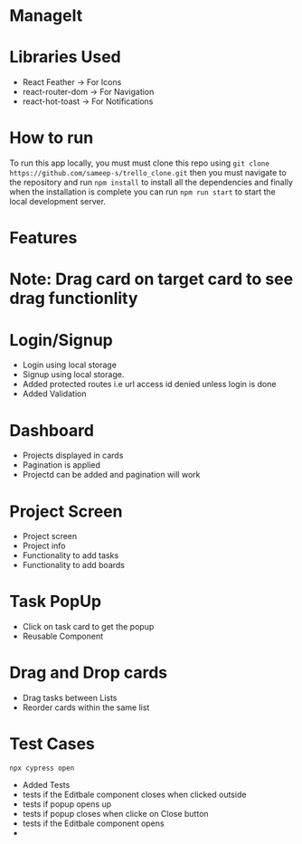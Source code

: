 # ManageIt


# Libraries Used
<ul>
<li>React Feather -> For Icons</li>
<li>react-router-dom -> For Navigation</li>
<li>react-hot-toast -> For Notifications</li>
</ul>

# How to run
To run this app locally, you must must clone this repo using ```git clone https://github.com/sameep-s/trello_clone.git``` then you must navigate to the repository and run ```npm install``` to install all the dependencies and finally when the installation is complete you can run ```npm run start``` to start the local development server.

# Features

# Note: Drag card on target card to see drag functionlity

# Login/Signup
<ul>
<li>Login using local storage</li>
<li>Signup using local storage.</li>
<li>Added protected routes i.e url access id denied unless login is done</li>
<li>Added Validation</li>
</ul>

# Dashboard
<ul>
<li>Projects displayed in cards</li>
<li>Pagination is applied</li>
<li>Projectd can be added and pagination will work</li>
</ul>

# Project Screen
<ul>
<li>Project screen</li>
<li>Project info</li>
<li>Functionality to add tasks</li>
<li>Functionality to add boards</li>
</ul>

# Task PopUp
<ul>
<li>Click on task card to get the popup </li>
<li>Reusable Component</li>
</ul>

# Drag and Drop cards
<ul>
<li>Drag tasks between Lists</li>
<li>Reorder cards within the same list</li>
</ul>

# Test Cases
```npx cypress open```
<ul>
<li>Added Tests</li>
<li>tests if the Editbale component closes when clicked outside</li>
<li>tests if popup opens up</li>
<li>tests if popup closes when clicke on Close button</li>
<li>tests if the Editbale component opens</li>
<li></li>
</ul>
